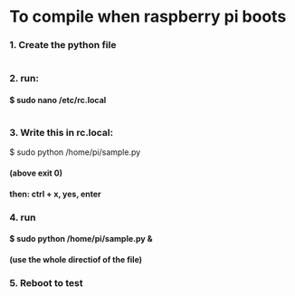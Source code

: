 
# To compile when raspberry pi boots

### 1. Create the python file

#  

### 2. run:

#### $ sudo nano /etc/rc.local 

#  

### 3. Write this in rc.local:

$ sudo python /home/pi/sample.py 
#### (above exit 0)

#### then: ctrl + x, yes, enter

###  

###  4. run

#### $ sudo python /home/pi/sample.py &

#### (use the whole directiof of the file)

  

### 5. Reboot to test
